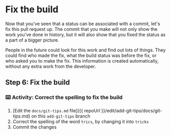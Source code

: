 # Fix the build

Now that you've seen that a status can be associated with a commit, let's fix this pull request up. The commit that you make will not only show the work you've done in history, but it will also show that you fixed the status as a part of a bigger picture.

People in the future could look for this work and find out lots of things. They could find who made the fix, what the build status was before the fix, or who asked you to make the fix. This information is created automatically, without any extra work from the developer.

## Step 6: Fix the build

### :keyboard: Activity: Correct the spelling to fix the build

1. [Edit the `docs/git-tips.md` file]({{ repoUrl }}/edit/add-git-tips/docs/git-tips.md) on this `add-git-tips` branch
2. Correct the spelling of the word `trics`, by changing it into `tricks`
3. Commit the changes